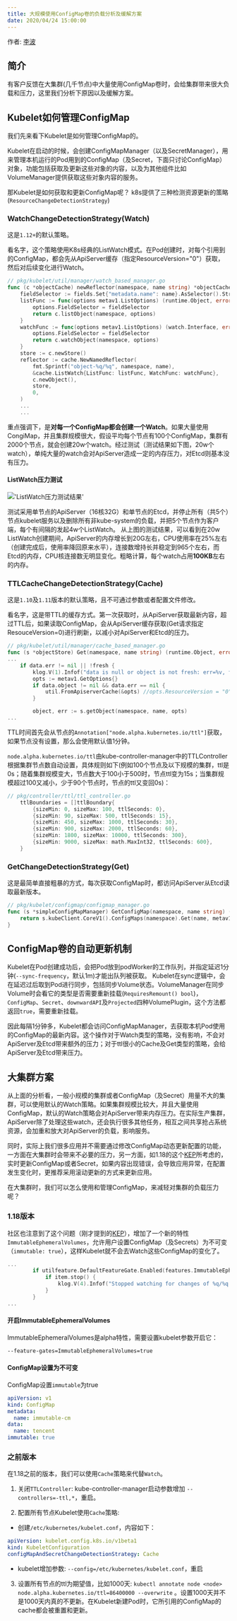 ```yaml
---
title: 大规模使用ConfigMap卷的负载分析及缓解方案
date: 2020/04/24 15:00:00
---
```


作者: [李波](https://github.com/borgerli)

## 简介

有客户反馈在大集群(几千节点)中大量使用ConfigMap卷时，会给集群带来很大负载和压力，这里我们分析下原因以及缓解方案。

## Kubelet如何管理ConfigMap

我们先来看下Kubelet是如何管理ConfigMap的。

Kubelet在启动的时候，会创建ConfigMapManager（以及SecretManager），用来管理本机运行的Pod用到的ConfigMap（及Secret，下面只讨论ConfigMap）对象，功能包括获取及更新这些对象的内容，以及为其他组件比如VolumeManager提供获取这些对象内容的服务。

那Kubelet是如何获取和更新ConfigMap呢？ k8s提供了三种检测资源更新的策略(`ResourceChangeDetectionStrategy`)

### WatchChangeDetectionStrategy(Watch)

这是`1.12+`的默认策略。

看名字，这个策略使用K8s经典的ListWatch模式。在Pod创建时，对每个引用到的ConfigMap，都会先从ApiServer缓存（指定ResourceVersion="0"）获取，然后对后续变化进行Watch。

```go
// pkg/kubelet/util/manager/watch_based_manager.go
func (c *objectCache) newReflector(namespace, name string) *objectCacheItem {
	fieldSelector := fields.Set{"metadata.name": name}.AsSelector().String()
	listFunc := func(options metav1.ListOptions) (runtime.Object, error) {
		options.FieldSelector = fieldSelector
		return c.listObject(namespace, options)
	}
	watchFunc := func(options metav1.ListOptions) (watch.Interface, error) {
		options.FieldSelector = fieldSelector
		return c.watchObject(namespace, options)
	}
	store := c.newStore()
	reflector := cache.NewNamedReflector(
		fmt.Sprintf("object-%q/%q", namespace, name),
		&cache.ListWatch{ListFunc: listFunc, WatchFunc: watchFunc},
		c.newObject(),
		store,
		0,
	)
	...
	...
```

重点强调下，是**对每一个ConfigMap都会创建一个Watch**。如果大量使用CongiMap，并且集群规模很大，假设平均每个节点有100个ConfigMap，集群有2000个节点，就会创建20w个watch。经过测试（测试结果如下图，20w个watch），单纯大量的watch会对ApiServer造成一定的内存压力，对Etcd则基本没有压力。

#### ListWatch压力测试

!['ListWatch压力测试结果'](https://github.com/TencentCloudContainerTeam/TencentCloudContainerTeam.github.io/raw/develop/source/_posts/res/images/configmap-5node-20w-watch.png)

测试采用单节点的ApiServer（16核32G）和单节点的Etcd，并停止所有（共5个）节点kubelet服务以及删除所有非kube-system的负载，并把5个节点作为客户端，每个有间隔的发起4w个ListWatch。
从上图的测试结果，可以看到在20w ListWatch创建期间，ApiServer的内存增长到20G左右，CPU使用率在25%左右（创建完成后，使用率降回原来水平），连接数增持长并稳定到965个左右，而Etcd的内存，CPU核连接数无明显变化。粗略计算，每个watch占用**100KB**左右的内存。

### TTLCacheChangeDetectionStrategy(Cache)

这是`1.10`及`1.11`版本的默认策略，且不可通过参数或者配置文件修改。

看名字，这是带TTL的缓存方式。第一次获取时，从ApiServer获取最新内容，超过TTL后，如果读取ConfigMap，会从ApiServer缓存获取(Get请求指定ResouceVersion=0)进行刷新，以减小对ApiServer和Etcd的压力。
```go
// pkg/kubelet/util/manager/cache_based_manager.go
func (s *objectStore) Get(namespace, name string) (runtime.Object, error) {
...
	if data.err != nil || !fresh {
		klog.V(1).Infof("data is null or object is not fresh: err=%v, fresh=%v", fresh)
		opts := metav1.GetOptions{}
		if data.object != nil && data.err == nil {
			util.FromApiserverCache(&opts) //opts.ResourceVersion = "0"
		}

		object, err := s.getObject(namespace, name, opts)
...
```

TTL时间首先会从节点的`Annotation["node.alpha.kubernetes.io/ttl"]`获取，如果节点没有设置，那么会使用默认值1分钟。

`node.alpha.kubernetes.io/ttl`由kube-controller-manager中的TTLController根据集群节点数自动设置，具体规则如下(例如100个节点及以下规模的集群，ttl是0s；随着集群规模变大，节点数大于100小于500时，节点ttl变为15s；当集群规模超过100又减小，少于90个节点时，节点的ttl又变回0s)：

```go
// pkg/controller/ttl/ttl_controller.go
	ttlBoundaries = []ttlBoundary{
		{sizeMin: 0, sizeMax: 100, ttlSeconds: 0},
		{sizeMin: 90, sizeMax: 500, ttlSeconds: 15},
		{sizeMin: 450, sizeMax: 1000, ttlSeconds: 30},
		{sizeMin: 900, sizeMax: 2000, ttlSeconds: 60},
		{sizeMin: 1800, sizeMax: 10000, ttlSeconds: 300},
		{sizeMin: 9000, sizeMax: math.MaxInt32, ttlSeconds: 600},
	}
```

### GetChangeDetectionStrategy(Get)

这是最简单直接粗暴的方式，每次获取ConfigMap时，都访问ApiServer从Etcd读取最新版本。

```go
// pkg/kubelet/configmap/configmap_manager.go
func (s *simpleConfigMapManager) GetConfigMap(namespace, name string) (*v1.ConfigMap, error) {
	return s.kubeClient.CoreV1().ConfigMaps(namespace).Get(name, metav1.GetOptions{})
}

```

## ConfigMap卷的自动更新机制

Kubelet在Pod创建成功后，会把Pod放到podWorker的工作队列，并指定延迟1分钟(`--sync-frequency`，默认1m)才能出队列被获取。
Kubelet在sync逻辑中，会在延迟过后取到Pod进行同步，包括同步Volume状态。VolumeManager在同步Volume时会看它的类型是否需要重新挂载(`RequiresRemount() bool`)，`ConfigMap`、`Secret`、`downwardAPI`及`Projected`四种VolumePlugin，这个方法都返回`true`，需要重新挂载。

因此每隔1分钟多，Kubelet都会访问ConfigMapManager，去获取本机Pod使用的ConfigMap的最新内容。这个操作对于Watch类型的策略，没有影响，不会对ApiServer及Etcd带来额外的压力；对于ttl很小的Cache及Get类型的策略，会给ApiServer及Etcd带来压力。


## 大集群方案
从上面的分析看，一般小规模的集群或者ConfigMap（及Secret）用量不大的集群，可以使用默认的Watch策略。如果集群规模比较大，并且大量使用ConfigMap，默认的Watch策略会对ApiServer带来内存压力。在实际生产集群，ApiServer除了处理这些watch，还会执行很多其他任务，相互之间共享抢占系统资源，会加重和放大对ApiServer的负载，影响服务。

同时，实际上我们很多应用并不需要通过修改ConfigMap动态更新配置的功能，一方面在大集群时会带来不必要的压力，另一方面，如1.18的这个[KEP](https://github.com/kubernetes/enhancements/blob/master/keps/sig-storage/20191117-immutable-secrets-configmaps.md)所考虑的，实时更新ConfigMap或者Secret，如果内容出现错误，会导致应用异常，在配置发生变化时，更推荐采用滚动更新的方式来更新应用。

在大集群时，我们可以怎么使用和管理ConfigMap，来减轻对集群的负载压力呢？

### 1.18版本

社区也注意到了这个问题（刚才提到的[KEP](https://github.com/kubernetes/enhancements/blob/master/keps/sig-storage/20191117-immutable-secrets-configmaps.md)），增加了一个新的特性`ImmutableEphemeralVolumes`，允许用户设置ConfigMap（及Secrets）为不可变（`immutable: true`），这样Kubelet就不会去Watch这些ConfigMap的变化了。

```go
...
		if utilfeature.DefaultFeatureGate.Enabled(features.ImmutableEphemeralVolumes) && c.isImmutable(object) {
			if item.stop() {
				klog.V(4).Infof("Stopped watching for changes of %q/%q - object is immutable", namespace, name)
			}
		}
...		
```

#### 开启ImmutableEphemeralVolumes

ImmutableEphemeralVolumes是alpha特性，需要设置kubelet参数开启它：

```bash
--feature-gates=ImmutableEphemeralVolumes=true
```

#### ConfigMap设置为不可变

ConfigMap设置`immutable`为true

```yaml
apiVersion: v1
kind: ConfigMap
metadata:
  name: immutable-cm
data:
  name: tencent
immutable: true
```



### 之前版本

在1.18之前的版本，我们可以使用`Cache`策略来代替`Watch`。

1. 关闭`TTLController`: kube-controller-manager启动参数增加 `--controllers=-ttl,*`，重启。

2.  配置所有节点Kubelet使用`Cache`策略: 

 - 创建`/etc/kubernetes/kubelet.conf`，内容如下：

```yaml
apiVersion: kubelet.config.k8s.io/v1beta1
kind: KubeletConfiguration
configMapAndSecretChangeDetectionStrategy: Cache
```
 - kubelet增加参数: `--config=/etc/kubernetes/kubelet.conf`，重启
3.  设置所有节点的ttl为期望值，比如1000天:  `kubectl annotate node <node> node.alpha.kubernetes.io/ttl=86400000 --overwrite`
    。设置1000天并不是1000天内真的不更新。在Kubelet新建Pod时，它所引用的ConfigMap的cache都会被重置和更新。